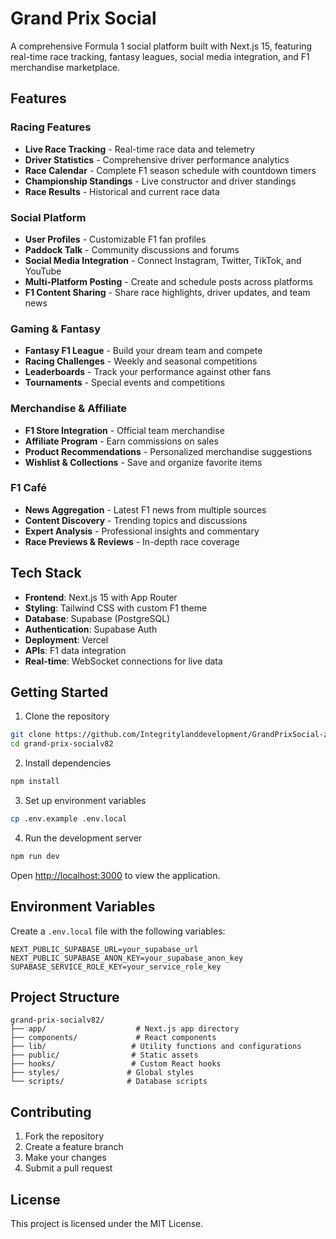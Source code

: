 # Grand Prix Social

A comprehensive Formula 1 social platform built with Next.js 15, featuring real-time race tracking, fantasy leagues, social media integration, and F1 merchandise marketplace.

## Features

### Racing Features
- **Live Race Tracking** - Real-time race data and telemetry
- **Driver Statistics** - Comprehensive driver performance analytics
- **Race Calendar** - Complete F1 season schedule with countdown timers
- **Championship Standings** - Live constructor and driver standings
- **Race Results** - Historical and current race data

### Social Platform
- **User Profiles** - Customizable F1 fan profiles
- **Paddock Talk** - Community discussions and forums
- **Social Media Integration** - Connect Instagram, Twitter, TikTok, and YouTube
- **Multi-Platform Posting** - Create and schedule posts across platforms
- **F1 Content Sharing** - Share race highlights, driver updates, and team news

### Gaming & Fantasy
- **Fantasy F1 League** - Build your dream team and compete
- **Racing Challenges** - Weekly and seasonal competitions
- **Leaderboards** - Track your performance against other fans
- **Tournaments** - Special events and competitions

### Merchandise & Affiliate
- **F1 Store Integration** - Official team merchandise
- **Affiliate Program** - Earn commissions on sales
- **Product Recommendations** - Personalized merchandise suggestions
- **Wishlist & Collections** - Save and organize favorite items

### F1 Café
- **News Aggregation** - Latest F1 news from multiple sources
- **Content Discovery** - Trending topics and discussions
- **Expert Analysis** - Professional insights and commentary
- **Race Previews & Reviews** - In-depth race coverage

## Tech Stack

- **Frontend**: Next.js 15 with App Router
- **Styling**: Tailwind CSS with custom F1 theme
- **Database**: Supabase (PostgreSQL)
- **Authentication**: Supabase Auth
- **Deployment**: Vercel
- **APIs**: F1 data integration
- **Real-time**: WebSocket connections for live data

## Getting Started

1. Clone the repository
```bash
git clone https://github.com/Integritylanddevelopment/GrandPrixSocial-zf.git
cd grand-prix-socialv82
```

2. Install dependencies
```bash
npm install
```

3. Set up environment variables
```bash
cp .env.example .env.local
```

4. Run the development server
```bash
npm run dev
```

Open [http://localhost:3000](http://localhost:3000) to view the application.

## Environment Variables

Create a `.env.local` file with the following variables:

```
NEXT_PUBLIC_SUPABASE_URL=your_supabase_url
NEXT_PUBLIC_SUPABASE_ANON_KEY=your_supabase_anon_key
SUPABASE_SERVICE_ROLE_KEY=your_service_role_key
```

## Project Structure

```
grand-prix-socialv82/
├── app/                    # Next.js app directory
├── components/             # React components
├── lib/                   # Utility functions and configurations
├── public/                # Static assets
├── hooks/                 # Custom React hooks
├── styles/               # Global styles
└── scripts/              # Database scripts
```

## Contributing

1. Fork the repository
2. Create a feature branch
3. Make your changes
4. Submit a pull request

## License

This project is licensed under the MIT License.